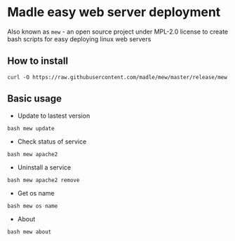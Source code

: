 # Madle easy web server deployment
Also known as `mew` - an open source project under MPL-2.0 license to create bash scripts for easy deploying linux web servers

## How to install
```
curl -O https://raw.githubusercontent.com/madle/mew/master/release/mew
```

## Basic usage

- Update to lastest version
```
bash mew update
```

- Check status of service
```
bash mew apache2
```

- Uninstall a service
```
bash mew apache2 remove
```

- Get os name
```
bash mew os name
```

- About
```
bash mew about
```